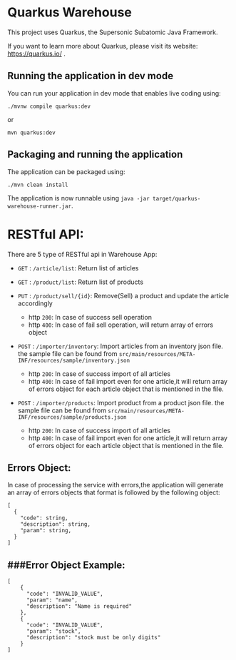 # Quarkus Warehouse

This project uses Quarkus, the Supersonic Subatomic Java Framework.

If you want to learn more about Quarkus, please visit its website: https://quarkus.io/ .

## Running the application in dev mode

You can run your application in dev mode that enables live coding using:
```shell script
./mvnw compile quarkus:dev
```
or 
```shell script
mvn quarkus:dev 
```

## Packaging and running the application

The application can be packaged using:
```shell script
./mvn clean install
```

The application is now runnable using `java -jar target/quarkus-warehouse-runner.jar`.

# RESTful API:
There are 5 type of RESTful api in Warehouse App:

* ``GET`` : `/article/list`: Return list of articles
* ``GET`` : `/product/list`: Return list of products
* ``PUT`` : `/product/sell/{id}`: Remove(Sell) a product and update the article accordingly
    * http `200`: In case of success sell operation
    * http `400`: In case of fail sell operation, will return array of errors object

* ``POST`` : `/importer/inventory`: Import articles from an inventory json file. the sample file can be found from 
    ``src/main/resources/META-INF/resources/sample/inventory.json`` 
    * http `200`: In case of success import of all articles
    * http `400`: In case of fail import even for one article,it will return array of errors object for each article object that is mentioned in the file.
* ``POST`` : `/importer/products`: Import product from a product json file. the sample file can be found from 
    ``src/main/resources/META-INF/resources/sample/products.json`` 
    * http `200`: In case of success import of all articles
    * http `400`: In case of fail import even for one article,it will return array of errors object for each article object that is mentioned in the file.
 
## Errors Object:
In case of processing the service with errors,the application will generate an array of errors objects 
that format is followed by the following object: 
```
[
  {
    "code": string,
    "description": string,
    "param": string,
  }
]
```

###Error Object Example:
---

```
[
    {
      "code": "INVALID_VALUE",
      "param": "name",
      "description": "Name is required"
    },
    {
      "code": "INVALID_VALUE",
      "param": "stock",
      "description": "stock must be only digits"
    }
]
``` 


